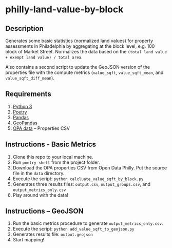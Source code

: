 # philly-land-value-by-block

## Description
Generates some basic statistics (normalized land values) for property assessments in Philadelphia by aggregating at the block level, e.g. 100 block of Market Street. Normalizes the data based on the `(total land value + exempt land value) / total area`.

Also contains a second script to update the GeoJSON version of the properties file with the compute metrics (`value_sqft`, `value_sqft_mean`, and `value_sqft_diff_mean`).

## Requirements
1. [Python 3](https://www.python.org)
2. [Poetry](https://python-poetry.org)
3. [Pandas](https://pandas.pydata.org)
4. [GeoPandas](https://geopandas.org)
4. [OPA data](https://www.opendataphilly.org/dataset/opa-property-assessments) – Properties CSV

## Instructions - Basic Metrics
1. Clone this repo to your local machine.
2. Run `poetry shell` from the project folder.
3. Download the OPA properties CSV from Open Data Philly. Put the source file in the `data` directory.
4. Execute the script: `python calcluate_value_sqft_by_block.py`
5. Generates three results files: `output.csv`, `output_groups.csv`, and `output_metrics_only.csv`
6. Play around with the data!

## Instructions – GeoJSON
1. Run the basic metrics procedure to generate `output_metrics_only.csv`.
2. Execute the script: `python add_value_sqft_to_geojson.py`
3. Generates results file: `output.geojson`
4. Start mapping!
